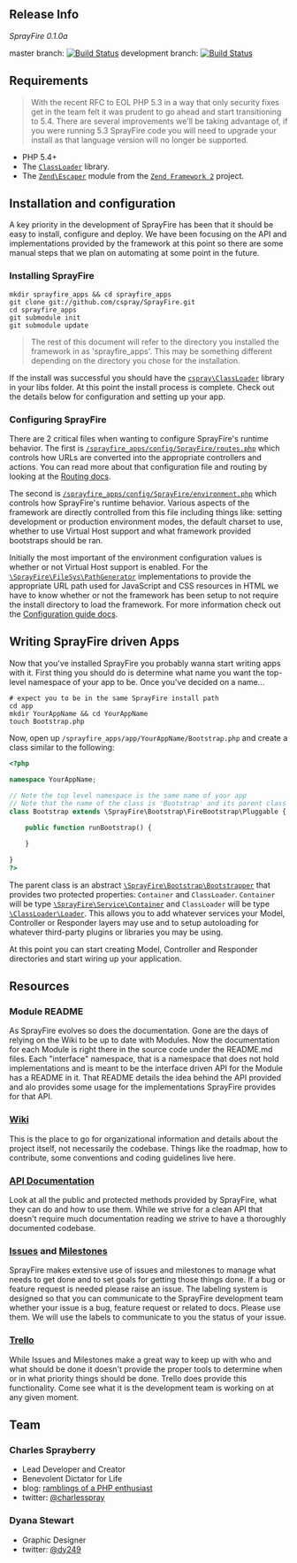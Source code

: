 ## Release Info

*SprayFire 0.1.0a*

master branch: [![Build Status](https://secure.travis-ci.org/cspray/SprayFire.png?branch=master)](https://travis-ci.org/cspray/SprayFire) development branch: [![Build Status](https://travis-ci.org/cspray/SprayFire.png?branch=development)](https://travis-ci.org/cspray/SprayFire)

## Requirements

> With the recent RFC to EOL PHP 5.3 in a way that only security fixes get in the team felt it was prudent to go ahead and start transitioning to 5.4. There are several improvements we'll be taking advantage of, if you were running 5.3 SprayFire code you will need to upgrade your install as that language version will no longer be supported.

- PHP 5.4+
- The [`ClassLoader`](https://github.com/cspray/ClassLoader) library.
- The [`Zend\Escaper`](https://github.com/zendframework/zf2/tree/master/library/Zend/Escaper) module from the [`Zend Framework 2`](https://github.com/zendframework/zf2) project.

## Installation and configuration

A key priority in the development of SprayFire has been that it should be easy to install, configure and deploy. We have been focusing on the API and implementations provided by the framework at this point so there are some manual steps that we plan on automating at some point in the future.

### Installing SprayFire

```plain
mkdir sprayfire_apps && cd sprayfire_apps
git clone git://github.com/cspray/SprayFire.git
cd sprayfire_apps
git submodule init
git submodule update
```

> The rest of this document will refer to the directory you installed the framework in as 'sprayfire_apps'. This may be something different depending on the directory you chose for the installation.


If the install was successful you should have the [`cspray\ClassLoader`](https://github.com/cspray/ClassLoader) library in your libs folder. At this point the install process is complete. Check out the details below for configuration and setting up your app.

### Configuring SprayFire

There are 2 critical files when wanting to configure SprayFire's runtime behavior. The first is [`/sprayfire_apps/config/SprayFire/routes.php`]() which controls how URLs are converted into the appropriate controllers and actions. You can read more about that configuration file and routing by looking at the [Routing docs](https://github.com/cspray/SprayFire/wiki/HTTP-and-Routing).

The second is [`/sprayfire_apps/config/SprayFire/environment.php`]() which controls how SprayFire's runtime behavior. Various aspects of the framework are directly controlled from this file including things like: setting development or production environment modes, the default charset to use, whether to use Virtual Host support and what framework provided bootstraps should be ran.

Initially the most important of the environment configuration values is whether or not Virtual Host support is enabled. For the [`\SprayFire\FileSys\PathGenerator`](https://github.com/cspray/SprayFire/blob/master/libs/SprayFire/FileSys/PathGenerator.php) implementations to provide the appropriate URL path used for JavaScript and CSS resources in HTML we have to know whether or not the framework has been setup to not require the install directory to load the framework. For more information check out the [Configuration guide docs]().

## Writing SprayFire driven Apps

Now that you've installed SprayFire you probably wanna start writing apps with it. First thing you should do is determine what name you want the top-level namespace of your app to be. Once you've decided on a name...

```plain
# expect you to be in the same SprayFire install path
cd app
mkdir YourAppName && cd YourAppName
touch Bootstrap.php
```

Now, open up `/sprayfire_apps/app/YourAppName/Bootstrap.php` and create a class similar to the following:

```php
<?php

namespace YourAppName;

// Note the top level namespace is the same name of your app
// Note that the name of the class is 'Bootstrap' and its parent class
class Bootstrap extends \SprayFire\Bootstrap\FireBootstrap\Pluggable {

    public function runBootstrap() {

    }

}
?>
```

The parent class is an abstract [`\SprayFire\Bootstrap\Bootstrapper`](https://github.com/cspray/SprayFire/blob/master/libs/SprayFire/Bootstrap/Bootstrapper.php) that provides two protected properties: `Container` and `ClassLoader`. `Container` will be type [`\SprayFire\Service\Container`](https://github.com/cspray/SprayFire/blob/master/libs/SprayFire/Service/Container.php) and `ClassLoader` will be type [`\ClassLoader\Loader`](https://github.com/cspray/ClassLoader/blob/master/Loader.php). This allows you to add whatever services your Model, Controller or Responder layers may use and to setup autoloading for whatever third-party plugins or libraries you may be using.

At this point you can start creating Model, Controller and Responder directories and start wiring up your application.

## Resources

### Module README

As SprayFire evolves so does the documentation. Gone are the days of relying on the Wiki to be up to date with Modules. Now the documentation for each Module is right there in the source code under the README.md files. Each "interface" namespace, that is a namespace that does not hold implementations and is meant to be the interface driven API for the Module has a README in it. That README details the idea behind the API provided and alo provides some usage for the implementations SprayFire provides for that API.

### [Wiki](https://github.com/cspray/SprayFire/wiki)

This is the place to go for organizational information and details about the project itself, not necessarily the codebase. Things like the roadmap, how to contribute, some conventions and coding guidelines live here.

### [API Documentation](http://cspray.github.com/SprayFire/)

Look at all the public and protected methods provided by SprayFire, what they can do and how to use them. While we strive for a clean API that doesn't require much documentation reading we strive to have a thoroughly documented codebase.

### [Issues](https://github.com/cspray/SprayFire/issues) and [Milestones](https://github.com/cspray/SprayFire/issues/milestones)

SprayFire makes extensive use of issues and milestones to manage what needs to get done and to set goals for getting those things done. If a bug or feature request is needed please raise an issue. The labeling system is designed so that you can communicate to the SprayFire development team whether your issue is a bug, feature request or related to docs. Please use them. We will use the labels to communicate to you the status of your issue.

### [Trello](https://trello.com/board/sprayfire-todo/51097d06bce28e4a3800006d)

While Issues and Milestones make a great way to keep up with who and what should be done it doesn't provide the proper tools to determine when or in what priority things should be done. Trello does provide this functionality. Come see what it is the development team is working on at any given moment.

## Team

### Charles Sprayberry

- Lead Developer and Creator
- Benevolent Dictator for Life
- blog: [ramblings of a PHP enthusiast](http://cspray.github.com/)
- twitter: [@charlesspray](https://twitter.com/#!/charlesspray)

### Dyana Stewart

- Graphic Designer
- twitter: [@dy249](https://twitter.com/#!/Dy249)
